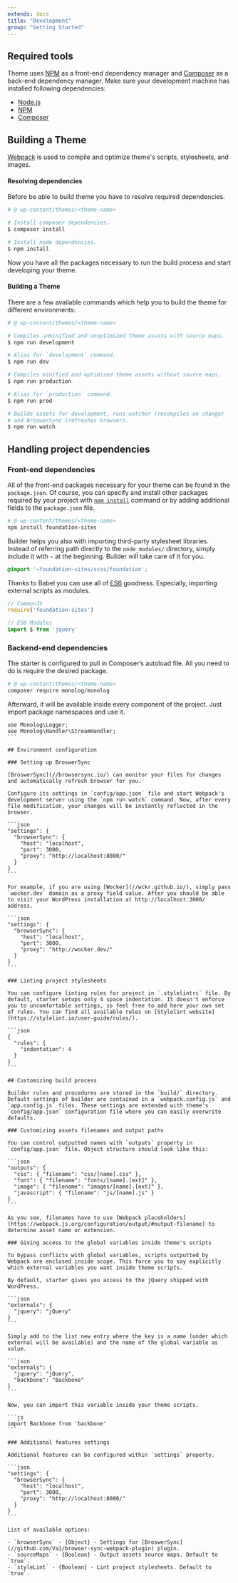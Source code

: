```yaml
---
extends: docs
title: "Development"
group: "Getting Started"
---
```


## Required tools

Theme uses [NPM](//www.npmjs.com/) as a front-end dependency manager and [Composer](//getcomposer.org/) as a back-end dependency manager. Make sure your development machine has installed following dependencies:

- [Node.js](//nodejs.org/)
- [NPM](//www.npmjs.com/)
- [Composer](//getcomposer.org/)

## Building a Theme

[Webpack](https://webpack.js.org/) is used to compile and optimize theme's scripts, stylesheets, and images.

#### Resolving dependencies

Before be able to build theme you have to resolve required dependencies.

```bash
# @ wp-content/themes/<theme-name>

# Install composer dependencies.
$ composer install

# Install node dependencies.
$ npm install
```

Now you have all the packages necessary to run the build process and start developing your theme.

#### Building a Theme

There are a few available commands which help you to build the theme for different environments:

```bash
# @ wp-content/themes/<theme-name>

# Compiles unminified and unoptimized theme assets with source maps.
$ npm run development

# Alias for `development` command.
$ npm run dev

# Compiles minified and optimized theme assets without source maps.
$ npm run production

# Alias for `production` command.
$ npm run prod

# Builds assets for development, runs watcher (recompiles on change)
# and BroswerSync (refreshes browser).
$ npm run watch
```

## Handling project dependencies

### Front-end dependencies

All of the front-end packages necessary for your theme can be found in the `package.json`. Of course, you can specify and install other packages required by your project with [`npm install`](https://docs.npmjs.com/cli/install) command or by adding additional fields to the `package.json` file.

```bash
# @ wp-content/themes/<theme-name>
npm install foundation-sites
```

Builder helps you also with importing third-party stylesheet libraries. Instead of referring path directly to the `node_modules/` directory, simply include it with `~` at the beginning. Builder will take care of it for you.

```scss
@import '~foundation-sites/scss/foundation';
```

Thanks to Babel you can use all of [ES6](https://babeljs.io/learn-es2015/) goodness. Especially, importing external scripts as modules.

```js
// CommonJS
require('foundation-sites')

// ES6 Modules
import $ from 'jquery'
```

### Backend-end dependencies

The starter is configured to pull in Composer’s autoload file. All you need to do is require the desired package.

```bash
# @ wp-content/themes/<theme-name>
composer require monolog/monolog
```

Afterward, it will be available inside every component of the project. Just import package namespaces and use it.

<pre class="pre"><code class="language-php">use Monolog\Logger;
use Monolog\Handler\StreamHandler;
```

## Environment configuration

### Setting up BroswerSync

[BroswerSync](//browsersync.io/) can monitor your files for changes and automatically refresh browser for you.

Configure its settings in `config/app.json` file and start Webpack's development server using the `npm run watch` command. Now, after every file modification, your changes will be instantly reflected in the browser.

```json
"settings": {
  "browserSync": {
    "host": "localhost",
    "port": 3000,
    "proxy": "http://localhost:8080/"
  }
}
```

For example, if you are using [Wocker](//wckr.github.io/), simply pass `wocker.dev` domain as a proxy field value. After you should be able to visit your WordPress installation at http://localhost:3000/ address.

```json
"settings": {
  "browserSync": {
    "host": "localhost",
    "port": 3000,
    "proxy": "http://wocker.dev/"
  }
}
```

### Linting project stylesheets

You can configure linting rules for project in `.stylelintrc` file. By default, starter setups only 4 space indentation. It doesn't enforce you to uncomfortable settings, so feel free to add here your own set of rules. You can find all available rules on [Stylelint website](https://stylelint.io/user-guide/rules/).

```json
{
  "rules": {
    "indentation": 4
  }
}
```

## Customizing build process

Builder rules and procedures are stored in the `build/` directory. Default settings of builder are contained in a `webpack.config.js` and `app.config.js` files. These settings are extended with theme's `config/app.json` configuration file where you can easily overwrite defaults.

### Customizing assets filenames and output paths

You can control outputted names with `outputs` property in `config/app.json` file. Object structure should look like this:

```json
"outputs": {
  "css": { "filename": "css/[name].css" },
  "font": { "filename": "fonts/[name].[ext]" },
  "image": { "filename": "images/[name].[ext]" },
  "javascript": { "filename": "js/[name].js" }
}
```

As you see, filenames have to use [Webpack placeholders](https://webpack.js.org/configuration/output/#output-filename) to determine asset name or extension.

### Giving access to the global variables inside theme's scripts

To bypass conflicts with global variables, scripts outputted by Webpack are enclosed inside scope. This force you to say explicitly which external variables you want inside theme scripts.

By default, starter gives you access to the jQuery shipped with WordPress.

```json
"externals": {
  "jquery": "jQuery"
}
```

Simply add to the list new entry where the key is a name (under which external will be available) and the name of the global variable as value.

```json
"externals": {
  "jquery": "jQuery",
  "backbone": "Backbone"
}
```

Now, you can import this variable inside your theme scripts.

```js
import Backbone from 'backbone'
```

### Additional features settings

Additional features can be configured within `settings` property.

```json
"settings": {
  "browserSync": {
    "host": "localhost",
    "port": 3000,
    "proxy": "http://localhost:8080/"
  }
}
```

List of available options:

- `browserSync` - {Object} - Settings for [BroswerSync](//github.com/Va1/browser-sync-webpack-plugin) plugin.
- `sourceMaps` - {Boolean} - Output assets source maps. Default to `true`.
- `styleLint` - {Boolean} - Lint project stylesheets. Default to `true`.
